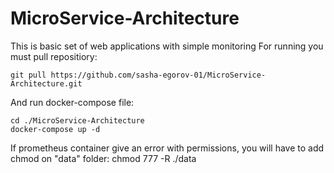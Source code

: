 # MicroService-Architecture
This is basic set of web applications with simple monitoring
For running you must pull repositiory:

    git pull https://github.com/sasha-egorov-01/MicroService-Architecture.git

And run docker-compose file:

    cd ./MicroService-Architecture 
    docker-compose up -d 

If prometheus container give an error with permissions, you will have to add chmod on "data" folder:
    chmod 777 -R ./data
